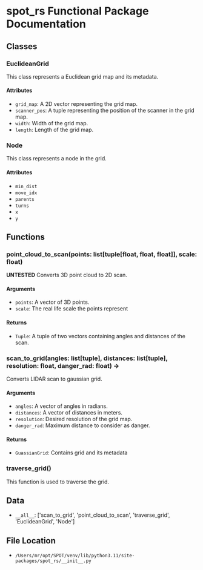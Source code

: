 # spot_rs Functional Package Documentation

## Classes

### EuclideanGrid
This class represents a Euclidean grid map and its metadata.

#### Attributes
- `grid_map`: A 2D vector representing the grid map.
- `scanner_pos`: A tuple representing the position of the scanner in the grid map.
- `width`: Width of the grid map.
- `length`: Length of the grid map.

### Node
This class represents a node in the grid.

#### Attributes
- `min_dist`
- `move_idx`
- `parents`
- `turns`
- `x`
- `y`

## Functions

### point_cloud_to_scan(points: list[tuple[float, float, float]], scale: float)
**UNTESTED**
Converts 3D point cloud to 2D scan.

#### Arguments
- `points`: A vector of 3D points.
- `scale`: The real life scale the points represent

#### Returns
- `Tuple`: A tuple of two vectors containing angles and distances of the scan.

### scan_to_grid(angles: list\[tuple\], distances: list\[tuple\], resolution: float, danger_rad: float) -> 
Converts LIDAR scan to gaussian grid.

#### Arguments
- `angles`: A vector of angles in radians.
- `distances`: A vector of distances in meters. 
- `resolution`: Desired resolution of the grid map.
- `danger_rad`: Maximum distance to consider as danger. 

#### Returns
- `GuassianGrid`: Contains grid and its metadata

### traverse_grid()
This function is used to traverse the grid.

## Data
- `__all__`: ['scan_to_grid', 'point_cloud_to_scan', 'traverse_grid', 'EuclideanGrid', 'Node']

## File Location
- `/Users/mr/opt/SPOT/venv/lib/python3.11/site-packages/spot_rs/__init__.py`